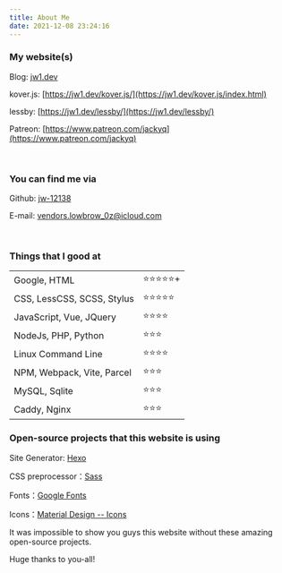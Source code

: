 ```yaml
---
title: About Me
date: 2021-12-08 23:24:16
---
```


### My website(s)

Blog: [jw1.dev](https://jw1.dev)

kover.js: [https://jw1.dev/kover.js/](https://jw1.dev/kover.js/index.html)

lessby: [https://jw1.dev/lessby/](https://jw1.dev/lessby/)

Patreon: [https://www.patreon.com/jackyq](https://www.patreon.com/jackyq)

<br>

### You can find me via

Github: [jw-12138](https://github.com/jw-12138)

E-mail: [vendors.lowbrow_0z@icloud.com](mailto:vendors.lowbrow_0z@icloud.com)

<br>

### Things that I good at

<table class="about_table">
  <tr>
    <td>Google, HTML</td>
    <td>⭐⭐⭐⭐⭐+</td>
  </tr>
  <tr>
    <td>CSS, LessCSS, SCSS, Stylus</td>
    <td>⭐⭐⭐⭐⭐</td>
  </tr>
  <tr>
    <td>JavaScript, Vue, JQuery</td>
    <td>⭐⭐⭐⭐</td>
  </tr>
  <tr>
    <td>NodeJs, PHP, Python</td>
    <td>⭐⭐⭐</td>
  </tr>
  <tr>
    <td>Linux Command Line</td>
    <td>⭐⭐⭐⭐</td>
  </tr>
  <tr>
    <td>NPM, Webpack, Vite, Parcel</td>
    <td>⭐⭐⭐</td>
  </tr>
  <tr>
    <td>MySQL, Sqlite</td>
    <td>⭐⭐⭐</td>
  </tr>
  <tr>
    <td>Caddy, Nginx</td>
    <td>⭐⭐⭐</td>
  </tr>
</table>

### Open-source projects that this website is using

Site Generator: [Hexo](https://hexo.io/)

CSS preprocessor：[Sass](https://sass-lang.com/)

Fonts：[Google Fonts](https://fonts.google.com/)

Icons：[Material Design -- Icons](https://material.io/resources/icons/?style=round)

It was impossible to show you guys this website without these amazing open-source projects.

Huge thanks to you-all!

